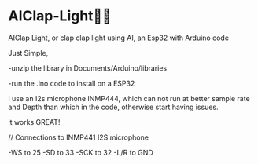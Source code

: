 # AIClap-Light👏👏
AIClap Light, or clap clap light using AI, an Esp32 with Arduino code  

Just Simple, 

-unzip the library in Documents/Arduino/libraries

-run the .ino code to install on a ESP32

i use an I2s microphone INMP444, 
which can not run at better sample rate and Depth than which in the code, 
otherwise start having issues.

it works GREAT!

// Connections to INMP441 I2S microphone

-WS to 25
-SD to 33
-SCK to 32
-L/R to GND

